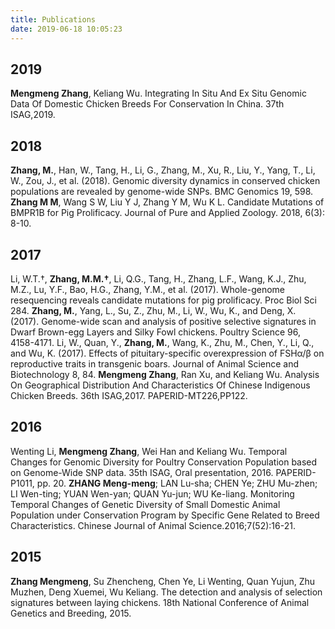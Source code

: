 ```yaml
---
title: Publications
date: 2019-06-18 10:05:23
---
```


## **2019**

**Mengmeng Zhang**, Keliang Wu. Integrating In Situ And Ex Situ Genomic Data Of Domestic Chicken Breeds For Conservation In China. 37th ISAG,2019.

## **2018**

**Zhang, M.**, Han, W., Tang, H., Li, G., Zhang, M., Xu, R., Liu, Y., Yang, T., Li, W., Zou, J., et al. (2018). Genomic diversity dynamics in conserved chicken populations are revealed by genome-wide SNPs. BMC Genomics 19, 598.
**Zhang M M**, Wang S W, Liu Y J, Zhang Y M, Wu K L. Candidate Mutations of BMPR1B for Pig Prolificacy. Journal of Pure and Applied Zoology. 2018, 6(3): 8-10.

## **2017**

Li, W.T.†, **Zhang, M.M.†**, Li, Q.G., Tang, H., Zhang, L.F., Wang, K.J., Zhu, M.Z., Lu, Y.F., Bao, H.G., Zhang, Y.M., et al. (2017). Whole-genome resequencing reveals candidate mutations for pig prolificacy. Proc Biol Sci 284.
**Zhang, M.**, Yang, L., Su, Z., Zhu, M., Li, W., Wu, K., and Deng, X. (2017). Genome-wide scan and analysis of positive selective signatures in Dwarf Brown-egg Layers and Silky Fowl chickens. Poultry Science 96, 4158-4171.
Li, W., Quan, Y., **Zhang, M.**, Wang, K., Zhu, M., Chen, Y., Li, Q., and Wu, K. (2017). Effects of pituitary-specific overexpression of FSHα/β on reproductive traits in transgenic boars. Journal of Animal Science and Biotechnology 8, 84.
**Mengmeng Zhang**, Ran Xu, and Keliang Wu. Analysis On Geographical Distribution And Characteristics Of Chinese Indigenous Chicken Breeds. 36th ISAG,2017. PAPERID-MT226,PP122.

## **2016**

Wenting Li, **Mengmeng Zhang**, Wei Han and Keliang Wu. Temporal Changes for Genomic Diversity for Poultry Conservation Population based on Genome-Wide SNP data. 35th ISAG, Oral presentation, 2016. PAPERID-P1011, pp. 20.
**ZHANG Meng-meng**; LAN Lu-sha; CHEN Ye; ZHU Mu-zhen; LI Wen-ting; YUAN Wen-yan; QUAN Yu-jun; WU Ke-liang. Monitoring Temporal Changes of Genetic Diversity of Small Domestic Animal Population under Conservation Program by Specific Gene Related to Breed Characteristics. Chinese Journal of Animal Science.2016;7(52):16-21.

## **2015**


**Zhang Mengmeng**, Su Zhencheng, Chen Ye, Li Wenting, Quan Yujun, Zhu Muzhen, Deng Xuemei, Wu Keliang. The detection and analysis of selection signatures between laying chickens. 18th National Conference of Animal Genetics and Breeding, 2015.